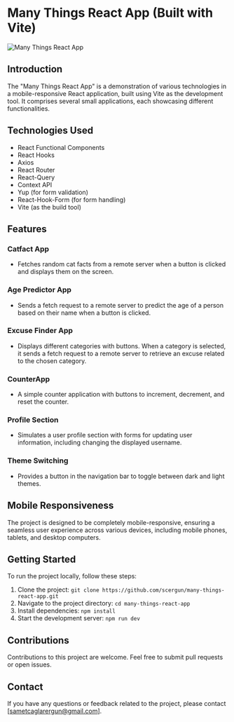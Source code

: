 # Many Things React App (Built with Vite)
![Many Things React App](https://i.imgur.com/YZEa5u1.gif)

## Introduction

The "Many Things React App" is a demonstration of various technologies in a mobile-responsive React application, built using Vite as the development tool. It comprises several small applications, each showcasing different functionalities.

## Technologies Used

- React Functional Components
- React Hooks
- Axios
- React Router
- React-Query
- Context API
- Yup (for form validation)
- React-Hook-Form (for form handling)
- Vite (as the build tool)

## Features

### Catfact App
- Fetches random cat facts from a remote server when a button is clicked and displays them on the screen.

### Age Predictor App
- Sends a fetch request to a remote server to predict the age of a person based on their name when a button is clicked.

### Excuse Finder App
- Displays different categories with buttons. When a category is selected, it sends a fetch request to a remote server to retrieve an excuse related to the chosen category.

### CounterApp
- A simple counter application with buttons to increment, decrement, and reset the counter.

### Profile Section
- Simulates a user profile section with forms for updating user information, including changing the displayed username.

### Theme Switching
- Provides a button in the navigation bar to toggle between dark and light themes.

## Mobile Responsiveness

The project is designed to be completely mobile-responsive, ensuring a seamless user experience across various devices, including mobile phones, tablets, and desktop computers.

## Getting Started

To run the project locally, follow these steps:

1. Clone the project: `git clone https://github.com/scergun/many-things-react-app.git`
2. Navigate to the project directory: `cd many-things-react-app`
3. Install dependencies: `npm install`
4. Start the development server: `npm run dev`

## Contributions

Contributions to this project are welcome. Feel free to submit pull requests or open issues.

## Contact

If you have any questions or feedback related to the project, please contact [sametcaglarergun@gmail.com].

